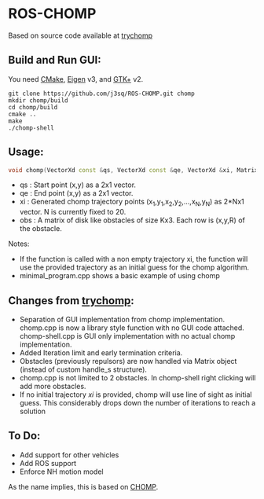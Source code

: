 ROS-CHOMP
=================

Based on source code available at [trychomp][]

Build and Run GUI:
-------
You need [CMake][], [Eigen][] v3, and [GTK+][] v2.

    git clone https://github.com/j3sq/ROS-CHOMP.git chomp
    mkdir chomp/build
    cd chomp/build
    cmake ..
    make
    ./chomp-shell

Usage:
------
```c++
void chomp(VectorXd const &qs, VectorXd const &qe, VectorXd &xi, MatrixXd const &obs);
```
* qs : Start point (x,y) as a 2x1 vector.
* qe : End point (x,y) as a 2x1 vector.
* xi : Generated chomp trajectory points (x<sub>1</sub>,y<sub>1</sub>,x<sub>2</sub>,y<sub>2</sub>,...,x<sub>N</sub>,y<sub>N</sub>) as 2*Nx1 vector. N is currently fixed to 20.
* obs : A matrix of disk like obstacles of size Kx3. Each row is (x,y,R) of the obstacle.

Notes:
* If the function is called with a non empty trajectory xi, the function will use the provided trajectory as an initial guess for the chomp algorithm.
* minimal_program.cpp shows a basic example of using chomp


Changes from [trychomp][]:
-------------------------
* Separation of GUI implementation from chomp implementation. chomp.cpp is now a library style function with no GUI code attached. chomp-shell.cpp is GUI only implementation with no actual chomp implementation.
* Added Iteration limit and early termination criteria.
* Obstacles (previously repulsors) are now handled via Matrix object (instead of custom handle_s structure).
* chomp.cpp is not limited to 2 obstacles. In chomp-shell right clicking will add more obstacles.
* If no initial trajectory *xi* is provided, chomp will use line of sight as initial guess. This considerably drops down the number of iterations to reach a solution

To Do:
------
* Add support for other vehicles
* Add ROS support
* Enforce NH motion model

As the name implies, this is based on [CHOMP][].

[CMake]: http://cmake.org/
[Eigen]: http://eigen.tuxfamily.org/
[GTK+]: http://www.gtk.org/
[CHOMP]: http://www.nathanratliff.com/research/chomp
[trychomp]: https://github.com/poftwaresatent/trychomp
